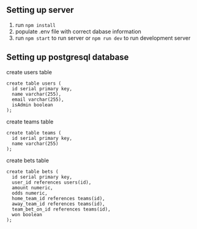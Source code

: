 ## Setting up server
1. run `npm install`
2. populate .env file with correct dabase information
3. run `npm start` to run server or `npm run dev` to run development server

## Setting up postgresql database

create users table
````
create table users (
  id serial primary key,
  name varchar(255),
  email varchar(255),
  isAdmin boolean
);
````

create teams table

````
create table teams (
  id serial primary key,
  name varchar(255)
);

````

create bets table

````
create table bets (
  id serial primary key,
  user_id references users(id),
  amount numeric,
  odds numeric,
  home_team_id references teams(id),
  away_team_id references teams(id),
  team_bet_on_id references teams(id),
  won boolean
);
````
